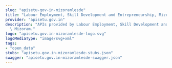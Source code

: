 ```yaml
---
slug: "apisetu-gov-in-mizoramlesde"
title: "Labour Employment, Skill Development and Entrepreneurship, Mizoram"
provider: "apisetu.gov.in"
description: "APIs provided by Labour Employment, Skill Development and Entrepreneurship,\
  \ Mizoram."
logo: "apisetu.gov.in-mizoramlesde-logo.svg"
logoMediaType: "image/svg+xml"
tags:
- "open_data"
stubs: "apisetu.gov.in-mizoramlesde-stubs.json"
swagger: "apisetu.gov.in-mizoramlesde-swagger.json"
---
```

